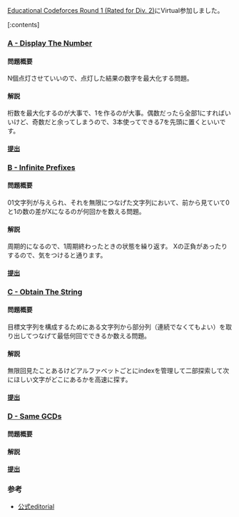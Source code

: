  
[Educational Codeforces Round 1 (Rated for Div. 2)](https://codeforces.com/contest/1295)にVirtual参加しました。


[:contents]

### [A - Display The Number](https://codeforces.com/contest/1295/problem/A)

#### 問題概要
N個点灯させていいので、点灯した結果の数字を最大化する問題。
#### 解説
桁数を最大化するのが大事で、1を作るのが大事。偶数だったら全部1にすればいいけど、奇数だと余ってしまうので、3本使ってできる7を先頭に置くといいです。

#### [提出](https://codeforces.com/contest/1295/submission/72939961)

### [B - Infinite Prefixes](https://codeforces.com/contest/1295/problem/B)

#### 問題概要
01文字列が与えられ、それを無限につなげた文字列において、前から見ていて0と1の数の差がXになるのが何回かを数える問題。
#### 解説
周期的になるので、1周期終わったときの状態を繰り返す。
Xの正負があったりするので、気をつけると通ります。
#### [提出](https://codeforces.com/contest/1295/submission/72941888)

### [C - Obtain The String](https://codeforces.com/contest/1295/problem/C)
#### 問題概要
目標文字列を構成するためにある文字列から部分列（連続でなくてもよい）を取り出してつなげて最低何回でできるか数える問題。

#### 解説
無限回見たことあるけどアルファベットごとにindexを管理して二部探索して次にほしい文字がどこにあるかを高速に探す。

#### [提出](https://codeforces.com/contest/1295/submission/72942938)


### [D - Same GCDs](https://codeforces.com/contest/1295/problem/D)
#### 問題概要

#### 解説

#### [提出]()

### 参考

- [公式editorial](https://codeforces.com/blog/entry/73467)